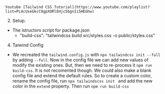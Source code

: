     Youtube [Tailwind CSS Tutorial](https://www.youtube.com/playlist?list=PL4cUxeGkcC9gpXORlEHjc5bgnIi5HEGhw)

2. Setup.

- The istructors script for package.json
  - "build-css": "tailwindcss build src/styles.css -o public/styles.css"

4. Taiwind Config

- We recreated the `tailwind.config.js` with `npx tailwindcss init --full` by adding `--full`. Now in the config file we can add new values of modify the existing ones. But, then we need to re-process it `npm run build-css`. It is not recomented though. We could also make a blank config file and extend the default rules. So to create a custom color, rename the config file, run `npx tailwindscss init ` and add the new color in the `extend` property. Then run `npm run build-css`
